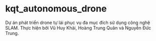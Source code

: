 # kqt_autonomous_drone
Dự án phát triển drone tự lái phục vụ đa mục đích sử dụng công nghệ SLAM. Thực hiện bởi Vũ Huy Khải, Hoàng Trung Quân và Nguyễn Đức Trung.
